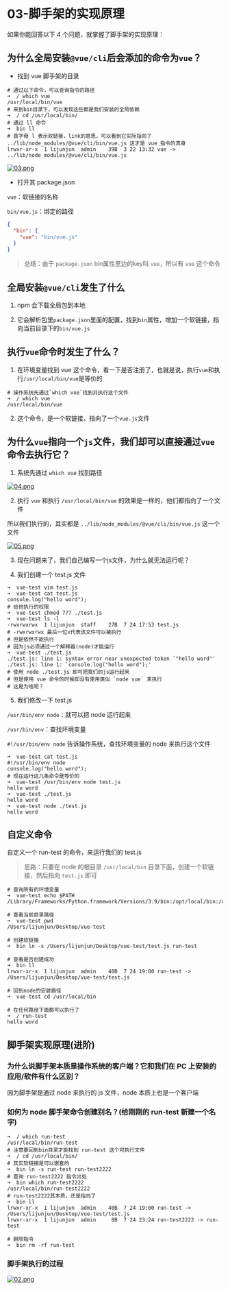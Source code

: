 # 03-脚手架的实现原理

如果你能回答以下 4 个问题，就掌握了脚手架的实现原理：

## 为什么全局安装`@vue/cli`后会添加的命令为`vue`？

- 找到 vue 脚手架的目录

```shell
# 通过以下命令，可以查询指令的路径
➜  / which vue
/usr/local/bin/vue
# 来到bin目录下，可以发现这些都是我们安装的全局依赖
➜  / cd /usr/local/bin/
# 通过 ll 命令
➜  bin ll
# 首字母 l 表示软链接，link的意思，可以看到它实际指向了 ../lib/node_modules/@vue/cli/bin/vue.js 这才是 vue 指令的真身
lrwxr-xr-x  1 lijunjun  admin    39B  3 22 13:32 vue -> ../lib/node_modules/@vue/cli/bin/vue.js
```

[![03.png](./img/03.png)](./img/03.png)


- 打开其 package.json

`vue`：软链接的名称

`bin/vue.js`：绑定的路径

```json
{
  "bin": {
    "vue": "bin/vue.js"
  }
}
```

> 总结：由于 `package.json` bin属性里边的key叫 `vue`，所以有 `vue` 这个命令

## 全局安装`@vue/cli`发生了什么

1. npm 会下载全局包到本地

2. 它会解析包里`package.json`里面的配置，找到`bin`属性，增加一个软链接，指向当前目录下的`bin/vue.js`

## 执行`vue`命令时发生了什么？

1. 在环境变量找到 vue 这个命令，看一下是否注册了，也就是说，执行`vue`和执行`/usr/local/bin/vue`是等价的

```shell
# 操作系统先通过`which vue`找到并执行这个文件
➜  / which vue
/usr/local/bin/vue
```

2. 这个命令，是一个软链接，指向了一个`vue.js`文件

## 为什么`vue`指向一个`js`文件，我们却可以直接通过`vue`命令去执行它？

1. 系统先通过 `which vue` 找到路径

[![04.png](./img/04.png)](./img/04.png)

2. 执行 `vue` 和执行 `/usr/local/bin/vue` 的效果是一样的，他们都指向了一个文件

所以我们执行的，其实都是 `../lib/node_modules/@vue/cli/bin/vue.js` 这一个文件

[![05.png](./img/05.png)](./img/05.png)

3. 现在问题来了，我们自己编写一个js文件，为什么就无法运行呢？

4. 我们创建一个 test.js 文件

```shell
➜  vue-test vim test.js
➜  vue-test cat test.js
console.log("hello word");
# 给他执行的权限
➜  vue-test chmod 777 ./test.js
➜  vue-test ls -l
-rwxrwxrwx  1 lijunjun  staff    27B  7 24 17:53 test.js
# -rwxrwxrwx 最后一位x代表该文件可以被执行
# 但是依然不能执行
# 因为js必须通过一个解释器(node)才能运行
➜  vue-test ./test.js
./test.js: line 1: syntax error near unexpected token `"hello word"'
./test.js: line 1: `console.log("hello word");'
# 使用 node ./test.js 即可把我们的js运行起来
# 但是使用 vue 命令的时候却没有使用类似 `node vue` 来执行
# 这是为啥呢？
```

5. 我们修改一下 test.js

`/usr/bin/env node`：就可以把 node 运行起来

`/usr/bin/env`：查找环境变量

`#!/usr/bin/env node` 告诉操作系统，查找环境变量的 node 来执行这个文件

```shell
➜  vue-test cat test.js
#!/usr/bin/env node
console.log("hello word");
# 现在运行这几条命令是等价的
➜  vue-test /usr/bin/env node test.js
hello word
➜  vue-test ./test.js
hello word
➜  vue-test node ./test.js
hello word
```

## 自定义命令

自定义一个 run-test 的命令，来运行我们的 test.js

> 思路：只要在 node 的根目录 `/usr/local/bin` 目录下面，创建一个软链接，然后指向 `test.js` 即可

```shell
# 查询所有的环境变量
➜  vue-test echo $PATH
/Library/Frameworks/Python.framework/Versions/3.9/bin:/opt/local/bin:/opt/local/sbin:/usr/local/bin:/usr/bin:/bin:/usr/sbin:/sbin:/usr/local/go/bin:/Library/Apple/usr/bin

# 查看当前目录路径
➜  vue-test pwd
/Users/lijunjun/Desktop/vue-test

# 创建软链接
➜  bin ln -s /Users/lijunjun/Desktop/vue-test/test.js run-test

# 查看是否创建成功
➜  bin ll
lrwxr-xr-x  1 lijunjun  admin    40B  7 24 19:00 run-test -> /Users/lijunjun/Desktop/vue-test/test.js

# 回到node的安装路径
➜  vue-test cd /usr/local/bin

# 在任何路径下面都可以执行了
➜  / run-test
hello word
```

## 脚手架实现原理(进阶)

### 为什么说脚手架本质是操作系统的客户端？它和我们在 PC 上安装的应用/软件有什么区别？

因为脚手架是通过 node 来执行的 js 文件，node 本质上也是一个客户端

### 如何为 node 脚手架命令创建别名？(给刚刚的 run-test 新建一个名字)

```shell
➜  / which run-test
/usr/local/bin/run-test
# 注意要回到bin目录才能找到 run-test 这个可执行文件
➜  / cd /usr/local/bin/
# 其实软链接是可以嵌套的
➜  bin ln -s run-test run-test2222
# 查询 run-test2222 指令出处
➜  bin which run-test2222
/usr/local/bin/run-test2222
# run-test2222其本质，还是指向了
➜  bin ll
lrwxr-xr-x  1 lijunjun  admin    40B  7 24 19:00 run-test -> /Users/lijunjun/Desktop/vue-test/test.js
lrwxr-xr-x  1 lijunjun  admin     8B  7 24 23:24 run-test2222 -> run-test

# 删除指令
➜  bin rm -rf run-test
```

### 脚手架执行的过程

[![02.png](./img/02.png)](./img/02.png)
